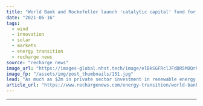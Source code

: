 ```yaml
---
title: "World Bank and Rockefeller launch 'catalytic capital' fund for African energy transition"
date: "2021-06-16"
tags: 
  - wind
  - innovation
  - solar
  - markets
  - energy transition
  - recharge news
source: "recharge news"
image_url: "https://images-global.nhst.tech/image/elBkSGFRclJFdDR5MDQrR2VzbjJVWHRuanBzeFpYNDZaUksvcFFqYXJXVT0=/nhst/binary/67c5d9d9d3a64e1dc971591f83e62e5c"
image_fp: "/assets/img/post_thumbnails/151.jpg"
lead: "As much as $2m in private sector investment in renewable energy projects in Sub-Saharan nations expected to be sparked by new financial injection"
article_url: "https://www.rechargenews.com/energy-transition/world-bank-and-rockefeller-launch-catalytic-capital-fund-for-african-energy-transition/2-1-1026383"
---
```


---
